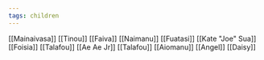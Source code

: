 ```yaml
---
tags: children
---
```


[[Mainaivasa]]
[[Tinou]]
[[Faiva]]
[[Naimanu]]
[[Fuatasi]]
[[Kate "Joe" Sua]]
[[Foisia]]
[[Talafou]]
[[Ae Ae Jr]]
[[Talafou]]
[[Aiomanu]]
[[Angel]]
[[Daisy]]


